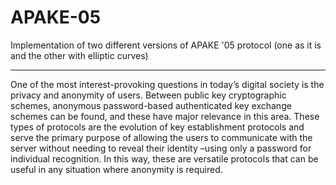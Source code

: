 # APAKE-05
Implementation of two different versions of APAKE '05 protocol (one as it is and the other with elliptic curves)

----------------------------------------------------------------------------------------------------------------

One of the most interest-provoking questions in today’s digital society is the privacy and anonymity of users. Between public key cryptographic schemes, anonymous password-based authenticated key exchange schemes can be found, and these have major relevance in this area. These types of protocols are the evolution of key establishment protocols and serve the primary purpose of allowing the users to communicate with the server without needing to reveal their identity –using only a password for individual recognition. In this way, these are versatile protocols that can be useful in any situation where anonymity is required.


